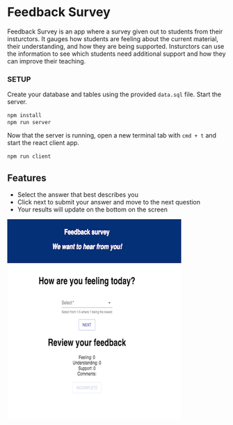 # Feedback Survey

Feedback Survey is an app where a survey given out to students from their insturctors. It gauges how students are feeling about the current material, their understanding, and how they are being supported. Insturctors can use the information to see which students need additional support and how they can improve their teaching.  

### SETUP

Create your database and tables using the provided `data.sql` file. Start the server.

```
npm install
npm run server
```

Now that the server is running, open a new terminal tab with `cmd + t` and start the react client app.

```
npm run client
```

## Features

* Select the answer that best describes you
* Click next to submit your answer and move to the next question
* Your results will update on the bottom on the screen

![Gallery](public/images/feedback.png)